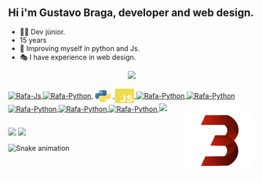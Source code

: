 ## Hi i'm Gustavo Braga, developer and web design.
- 👩‍💻 Dev júnior.
- 15 years
- 🐍 Improving myself in python and Js.
- 🎭 I have experience in web design.

<div align="center">
  <a href="https://github.com/gbgustavobraga">
  <img height="180em" src="https://github-readme-stats.vercel.app/api?username=gbgustavobraga&show_icons=true&theme=dark&include_all_commits=true&count_private=true"/>
  
</div>
<div style="display: inline_block"><br>
  <img align="center" alt="Rafa-Js" height="30" width="40" src="https://cdn.jsdelivr.net/gh/devicons/devicon/icons/photoshop/photoshop-plain.svg">
    <img align="center" alt="Rafa-Python" height="30" width="40" src="https://cdn.jsdelivr.net/gh/devicons/devicon/icons/illustrator/illustrator-plain.svg">

  <img align="center" alt="Rafa-Python" height="30" width="40" src="https://raw.githubusercontent.com/devicons/devicon/master/icons/python/python-original.svg">
    <img align="center" alt="Rafa-Js" height="30" width="40" src="https://raw.githubusercontent.com/devicons/devicon/master/icons/javascript/javascript-plain.svg">
  <img align="center" alt="Rafa-Python" height="30" width="40" src="https://cdn.jsdelivr.net/gh/devicons/devicon/icons/html5/html5-original.svg">
  <img align="center" alt="Rafa-Python" height="30" width="40" src="https://cdn.jsdelivr.net/gh/devicons/devicon/icons/css3/css3-original.svg">
<img align="center" alt="Rafa-Python" height="30" width="40" src="https://cdn.jsdelivr.net/gh/devicons/devicon/icons/react/react-original.svg">
  <img align="center" alt="Rafa-Python" height="30" width="40" src="https://cdn.jsdelivr.net/gh/devicons/devicon/icons/postgresql/postgresql-original.svg">

  <img align="center" alt="Rafa-Python" height="30" width="40" src="https://cdn.jsdelivr.net/gh/devicons/devicon/icons/docker/docker-original.svg">
  
  
  <img height="180em" src="https://github-readme-stats.vercel.app/api/top-langs/?username=gbgustavobraga&layout=compact&langs_count=7&theme=dark"/>
  <img align="right" alt="Rafa-pic" height="150" style="border-radius:50px;" 
   src="logo_braga.svg">
</div>
  
  ##
 
<div> 

  <a href = "mailto:gustavobraga105@gmail.com"><img src="https://img.shields.io/badge/-Gmail-%23333?style=for-the-badge&logo=gmail&logoColor=white" target="_blank"></a>
  <a href="https://www.linkedin.com/in/gustavo-braga-318245200/" target="_blank"><img src="https://img.shields.io/badge/-LinkedIn-%230077B5?style=for-the-badge&logo=linkedin&logoColor=white" target="_blank"></a> 
 

  ![Snake animation](https://github.com/gbgustavobraga/gbgustavobraga/blob/output/github-contribution-grid-snake.svg)
 
</div>

